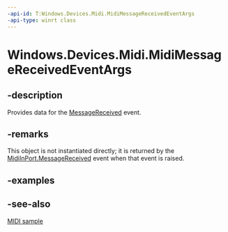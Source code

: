 ----api-id: T:Windows.Devices.Midi.MidiMessageReceivedEventArgs
-api-type: winrt class
---<!-- Class syntax.public class MidiMessageReceivedEventArgs : Windows.Devices.Midi.IMidiMessageReceivedEventArgs--># Windows.Devices.Midi.MidiMessageReceivedEventArgs## -descriptionProvides data for the [MessageReceived](midiinport_messagereceived.md) event.## -remarksThis object is not instantiated directly; it is returned by the [MidiInPort.MessageReceived](midiinport_messagereceived.md) event when that event is raised.## -examples## -see-also[MIDI  sample](http://go.microsoft.com/fwlink/p/?LinkID=394281)